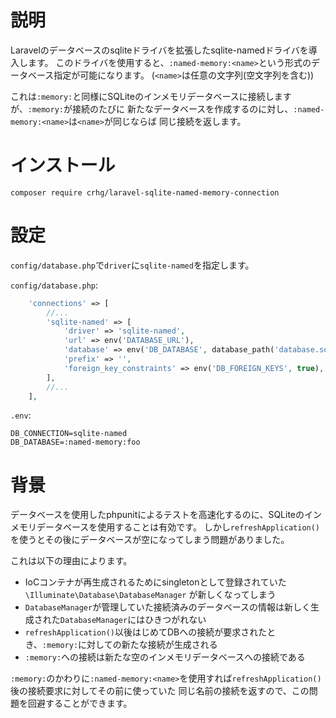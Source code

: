 # 説明

Laravelのデータベースのsqliteドライバを拡張したsqlite-namedドライバを導入します。
このドライバを使用すると、`:named-memory:<name>`という形式のデータベース指定が可能になります。
(`<name>`は任意の文字列(空文字列を含む))

これは`:memory:`と同様にSQLiteのインメモリデータベースに接続しますが、`:memory:`が接続のたびに
新たなデータベースを作成するのに対し、`:named-memory:<name>`は`<name>`が同じならば
同じ接続を返します。

# インストール

```shell
composer require crhg/laravel-sqlite-named-memory-connection
```

# 設定

`config/database.php`で`driver`に`sqlite-named`を指定します。

`config/database.php`:
```php
    'connections' => [
        //...
        'sqlite-named' => [
            'driver' => 'sqlite-named',
            'url' => env('DATABASE_URL'),
            'database' => env('DB_DATABASE', database_path('database.sqlite')),
            'prefix' => '',
            'foreign_key_constraints' => env('DB_FOREIGN_KEYS', true),
        ],
        //...
    ],
```

`.env`:
```dotenv
DB_CONNECTION=sqlite-named
DB_DATABASE=:named-memory:foo
```

# 背景

データベースを使用したphpunitによるテストを高速化するのに、SQLiteのインメモリデータベースを使用することは有効です。
しかし`refreshApplication()`を使うとその後にデータベースが空になってしまう問題がありました。

これは以下の理由によります。

* IoCコンテナが再生成されるためにsingletonとして登録されていた`\Illuminate\Database\DatabaseManager`
が新しくなってしまう
* `DatabaseManager`が管理していた接続済みのデータベースの情報は新しく生成された`DatabaseManager`にはひきつがれない
* `refreshApplication()`以後はじめてDBへの接続が要求されたとき、`:memory:`に対しての新たな接続が生成される
* `:memory:`への接続は新たな空のインメモリデータベースへの接続である

`:memory:`のかわりに`:named-memory:<name>`を使用すれば`refreshApplication()`後の接続要求に対してその前に使っていた
同じ名前の接続を返すので、この問題を回避することができます。